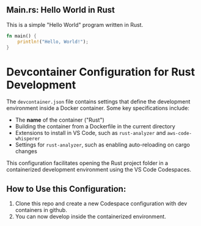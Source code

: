 ## Main.rs: Hello World in Rust

This is a simple "Hello World" program written in Rust.

```rust
fn main() {
    println!("Hello, World!");
}
```
# Devcontainer Configuration for Rust Development

The `devcontainer.json` file contains settings that define the development environment inside a Docker container. Some key specifications include:

- The **name** of the container ("Rust")
- Building the container from a Dockerfile in the current directory
- Extensions to install in VS Code, such as `rust-analyzer` and `aws-code-whisperer`
- Settings for `rust-analyzer`, such as enabling auto-reloading on cargo changes

This configuration facilitates opening the Rust project folder in a containerized development environment using the VS Code Codespaces.

## How to Use this Configuration:

1. Clone this repo and create a new Codespace configuration with dev containers in github.
2. You can now develop inside the containerized environment.

